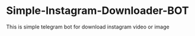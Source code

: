 # Simple-Instagram-Downloader-BOT
 This is simple telegram bot for download instagram video or image

